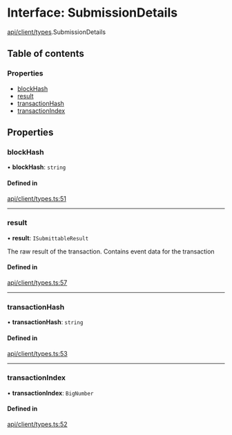 # Interface: SubmissionDetails

[api/client/types](../wiki/api.client.types).SubmissionDetails

## Table of contents

### Properties

- [blockHash](../wiki/api.client.types.SubmissionDetails#blockhash)
- [result](../wiki/api.client.types.SubmissionDetails#result)
- [transactionHash](../wiki/api.client.types.SubmissionDetails#transactionhash)
- [transactionIndex](../wiki/api.client.types.SubmissionDetails#transactionindex)

## Properties

### blockHash

• **blockHash**: `string`

#### Defined in

[api/client/types.ts:51](https://github.com/PolymeshAssociation/polymesh-sdk/blob/8a9e72221/src/api/client/types.ts#L51)

___

### result

• **result**: `ISubmittableResult`

The raw result of the transaction. Contains event data for the transaction

#### Defined in

[api/client/types.ts:57](https://github.com/PolymeshAssociation/polymesh-sdk/blob/8a9e72221/src/api/client/types.ts#L57)

___

### transactionHash

• **transactionHash**: `string`

#### Defined in

[api/client/types.ts:53](https://github.com/PolymeshAssociation/polymesh-sdk/blob/8a9e72221/src/api/client/types.ts#L53)

___

### transactionIndex

• **transactionIndex**: `BigNumber`

#### Defined in

[api/client/types.ts:52](https://github.com/PolymeshAssociation/polymesh-sdk/blob/8a9e72221/src/api/client/types.ts#L52)
